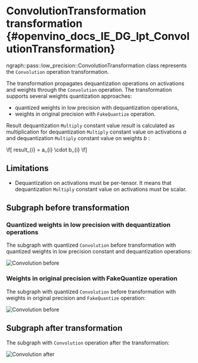 # ConvolutionTransformation transformation {#openvino_docs_IE_DG_lpt_ConvolutionTransformation}

ngraph::pass::low_precision::ConvolutionTransformation class represents the `Convolution` operation transformation.

The transformation propagates dequantization operations on activations and weights through the `Convolution` operation. The transformation supports several weights quantization approaches:
* quantized weights in low precision with dequantization operations,
* weights in original precision with `FakeQuantize` operation.

Result dequantization `Multiply` constant value *result* is calculated as multiplication for dequantization `Multiply` constant value on activations *a* and dequantization `Multiply` constant value on weights *b* :

\f[
result_{i} = a_{i} \cdot b_{i}
\f]

## Limitations

* Dequantization on activations must be per-tensor. It means that dequantization `Multiply` constant value on activations must be scalar.

## Subgraph before transformation

### Quantized weights in low precision with dequantization operations
The subgraph with quantized `Convolution` before transformation with quantized weights in low precision constant and dequantization operations:

![Convolution before](img/fq_and_convolution.common.png)

### Weights in original precision with FakeQuantize operation
The subgraph with quantized `Convolution` before transformation with weights in original precision and `FakeQuantize` operation:

![Convolution before](img/fq_fq_and_convolution.common.png)

## Subgraph after transformation
The subgraph with `Convolution` operation after the transformation:

![Convolution after](img/fq_and_convolution.transformed.png)